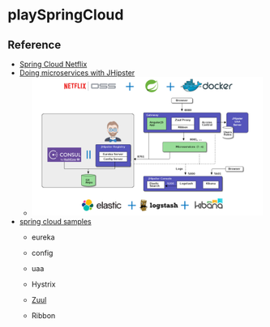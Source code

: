 # playSpringCloud

## Reference
- [Spring Cloud Netflix](https://cloud.spring.io/spring-cloud-netflix/)
- [Doing microservices with JHipster](https://jhipster.github.io/microservices-architecture/)
  - ![alt tag](./pic/microservices_architecture_2.png)
- [spring cloud samples](https://github.com/spring-cloud-samples)
  - eureka
    
  - config 
    
  - uaa 
     
  - Hystrix
    
  - [Zuul](https://github.com/Netflix/zuul)
     
  - Ribbon 
     



